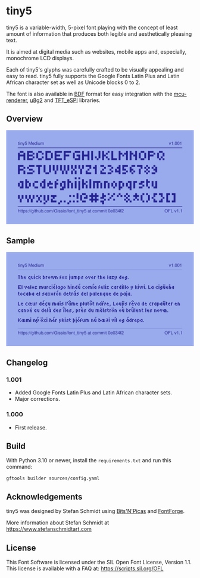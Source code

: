 # tiny5

tiny5 is a variable-width, 5-pixel font playing with the concept of least amount of information that produces both legible and aesthetically pleasing text.

It is aimed at digital media such as websites, mobile apps and, especially, monochrome LCD displays.

Each of tiny5's glyphs was carefully crafted to be visually appealing and easy to read. tiny5 fully supports the Google Fonts Latin Plus and Latin African character set as well as Unicode blocks 0 to 2.

The font is also available in [BDF](https://en.wikipedia.org/wiki/Glyph_Bitmap_Distribution_Format) format for easy integration with the [mcu-renderer](https://github.com/Gissio/mcu-renderer), [u8g2](https://github.com/olikraus/u8g2) and [TFT_eSPI](https://github.com/Bodmer/TFT_eSPI) libraries.

## Overview

![tiny5 overview](documentation/overview.png)

## Sample

![tiny5 sample](documentation/sample.png)

## Changelog

### 1.001

* Added Google Fonts Latin Plus and Latin African character sets.
* Major corrections.

### 1.000

* First release.

## Build

With Python 3.10 or newer, install the `requirements.txt` and run this command:

    gftools builder sources/config.yaml

## Acknowledgements 

tiny5 was designed by Stefan Schmidt using [Bits'N'Picas](https://github.com/kreativekorp/bitsnpicas) and [FontForge](https://fontforge.org/).

More information about Stefan Schmidt at https://www.stefanschmidtart.com

## License

This Font Software is licensed under the SIL Open Font License, Version 1.1. This license is available with a FAQ at: https://scripts.sil.org/OFL
